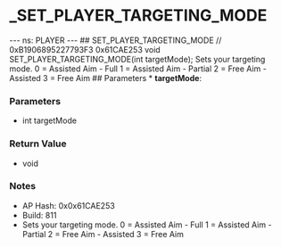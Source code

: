 # _SET_PLAYER_TARGETING_MODE

--- ns: PLAYER --- ## SET_PLAYER_TARGETING_MODE  // 0xB1906895227793F3 0x61CAE253 void SET_PLAYER_TARGETING_MODE(int targetMode);  Sets your targeting mode. 0 = Assisted Aim - Full 1 = Assisted Aim - Partial 2 = Free Aim - Assisted 3 = Free Aim  ## Parameters * **targetMode**:

### Parameters
* int targetMode

### Return Value
* void

### Notes
* AP Hash: 0x0x61CAE253
* Build: 811
* Sets your targeting mode.
0 = Assisted Aim - Full
1 = Assisted Aim - Partial
2 = Free Aim - Assisted
3 = Free Aim

